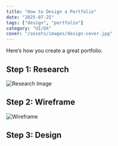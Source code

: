```yaml
---
title: "How to Design a Portfolio"
date: "2025-07-25"
tags: ["design", "portfolio"]
category: "UI/UX"
cover: "/assets/images/design-cover.jpg"
---
```


Here’s how you create a great portfolio.

## Step 1: Research

![Research Image](/assets/images/step1.jpg)

## Step 2: Wireframe

![Wireframe](/assets/images/step2.jpg)
## Step 3: Design
